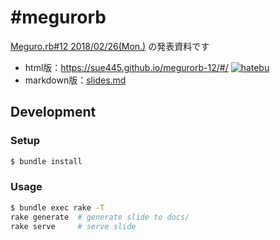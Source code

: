 # #megurorb

[Meguro.rb#12 2018/02/26(Mon.)](https://megurorb.connpass.com/event/78332/) の発表資料です

* html版：https://sue445.github.io/megurorb-12/#/ [![hatebu](http://b.hatena.ne.jp/entry/image/https://sue445.github.io/megurorb-12/%23/)](http://b.hatena.ne.jp/entry/https://sue445.github.io/megurorb-12/%23/)
* markdown版：[slides.md](slides.md)

## Development
### Setup
```bash
$ bundle install
```

### Usage
```bash
$ bundle exec rake -T
rake generate  # generate slide to docs/
rake serve     # serve slide
```
